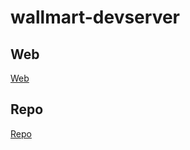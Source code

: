# wallmart-devserver

## Web

[Web](https://young-reef-62489.herokuapp.com/)

## Repo

[Repo](https://github.com/docentedev/wallmart-devserver)
